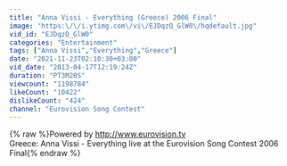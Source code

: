 ```yaml
---
title: "Anna Vissi - Everything (Greece) 2006 Final"
image: "https:\/\/i.ytimg.com\/vi\/EJDqzQ_GlW0\/hqdefault.jpg"
vid_id: "EJDqzQ_GlW0"
categories: "Entertainment"
tags: ["Anna Vissi","Everything","Greece"]
date: "2021-11-23T02:10:30+03:00"
vid_date: "2013-04-17T12:19:24Z"
duration: "PT3M20S"
viewcount: "1198784"
likeCount: "10422"
dislikeCount: "424"
channel: "Eurovision Song Contest"
---
```

{% raw %}Powered by <a rel="nofollow" target="blank" href="http://www.eurovision.tv">http://www.eurovision.tv</a> <br />Greece: Anna Vissi - Everything live at the Eurovision Song Contest 2006 Final{% endraw %}
